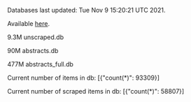 Databases last updated: Tue Nov  9 15:20:21 UTC 2021. 

Available [here](https://github.com/cbeauhilton/ash-db/releases).

9.3M	unscraped.db

90M	abstracts.db

477M	abstracts_full.db

Current number of items in db:
[{"count(*)": 93309}]

Current number of scraped items in db:
[{"count(*)": 58807}]
